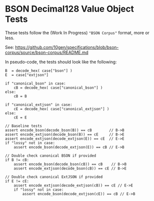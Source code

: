 # BSON Decimal128 Value Object Tests

These tests follow the (Work In Progress) `"BSON Corpus"` format, more or less.

See:
  https://github.com/10gen/specifications/blob/bson-corpus/source/bson-corpus/README.md

In pseudo-code, the tests should look like the following:

```
B  = decode_hex( case["bson"] )
E  = case["extjson"]

if "canonical_bson" in case:
    cB = decode_hex( case["canonical_bson"] )
else:
    cB = B

if "canonical_extjson" in case:
    cE = decode_hex( case["canonical_extjson"] )
else:
    cE = E

// Baseline tests
assert encode_bson(decode_bson(B)) == cB        // B->B
assert encode_extjson(decode_bson(B)) == cE     // B->E
assert encode_extjson(decode_extjson(E)) == cE  // E->E
if "lossy" not in case:
    assert encode_bson(decode_extjson(E)) == cB // E->B

// Double check canonical BSON if provided
if B != cB:
    assert encode_bson(decode_bson(cB)) == cB    // B->B
    assert encode_extjson(decode_bson(cB)) == cE // B->E

// Double check canonical ExtJSON if provided
if E != cE:
    assert encode_extjson(decode_extjson(cB)) == cE // E->E
    if "lossy" not in case:
        assert encode_bson(decode_extjson(cE)) == cB // E->B
```
